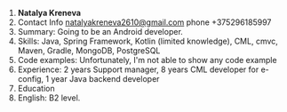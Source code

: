 1. **Natalya Kreneva**
1. Contact Info natalyakreneva2610@gmail.com phone +375296185997
1. Summary: Going to be an Android developer.
1. Skills: Java, Spring Framework, Kotlin (limited knowledge), CML, cmvc, Maven, Gradle, MongoDB, PostgreSQL
1. Code examples: Unfortunately, I'm not able to show any code example
1. Experience: 2 years Support manager, 8 years CML developer for e-config, 1 year Java backend developer
1. Education 
1. English: B2 level.
